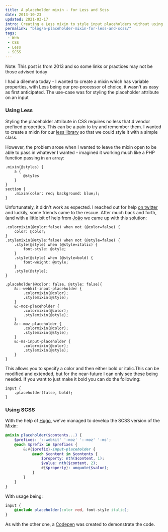 ```yaml
---
title: A placeholder mixin - for Less and Scss
date: 2013-10-23
updated: 2021-03-17
intro: Creating a Less mixin to style input placeholders without using an autoprefixer
permalink: "blog/a-placeholder-mixin-for-less-and-scss/"
tags:
 - Web
 - CSS
 - Less
 - SCSS
---
```


<div class="info">Note: This post is from 2013 and so some links or practices may not be those advised today</div>

I had a dilemma today - I wanted to create a mixin which has variable properties, with Less being our pre-processor of choice, it wasn't as easy as first anticipated. The use-case was for styling the placeholder attribute on an input

### Using Less

Styling the placeholder attribute in CSS requires no less that 4 vendor prefixed properties. This can be a pain to try and remember them. I wanted to create a mixin for our [less library](https://github.com/bozboz/boss) so that we could style it with a simple class.

However, the problem arose when I wanted to leave the mixin open to be able to pass in whatever I wanted - imagined it working much like a PHP function passing in an array:

```less
.mixin(@styles) {
	a {
		@styles
	}
}
section {
	.mixin(color: red; background: blue;);
}
```

Unfortunately, it didn't work as expected. I reached out for help [on twitter](https://twitter.com/mikestreety/status/393013481147858944) and luckily, some friends came to the rescue. After much back and forth, (and with a little bit of help from [João](https://coderwall.com/joaoeaugusto) we came up with this solution:

```less
.colormixin(@color:false) when not (@color=false) {
	color: @color;
}
.stylemixin(@style:false) when not (@style=false) {
	.style(@style) when (@style=italic) {
		font-style: @style;
	}
	.style(@style) when (@style=bold) {
		font-weight: @style;
	}
	.style(@style);
}

.placeholder(@color: false, @style: false){
	&::-webkit-input-placeholder {
		.colormixin(@color);
		.stylemixin(@style);
	}
	&:-moz-placeholder {
		.colormixin(@color);
		.stylemixin(@style);
	}
	&::-moz-placeholder {
		.colormixin(@color);
		.stylemixin(@style);
	}
	&:-ms-input-placeholder {
		.colormixin(@color);
		.stylemixin(@style);
	}
}
```

This allows you to specify a color and then either bold or italic.This can be modified and extended, but for the near-future I can only see these being needed. If you want to just make it bold you can do the following:

```
input {
	.placeholder(false, bold);
}
```

### Using SCSS

With the help of [Hugo](https://twitter.com/DarbyBrown), we've managed to develop the SCSS version of the Mixin:

```scss
@mixin placeholder($contents...) {
	$prefixes: ':-webkit' '-moz' ':-moz' '-ms';
	@each $prefix in $prefixes {
		&:#{$prefix}-input-placeholder {
			@each $content in $contents {
				$property: nth($content, 1);
				$value: nth($content, 2);
				#{$property}: unquote($value);
			}
		}
	}
}
```

With usage being:

```scss
input {
	@include placeholder(color red, font-style italic);
}
```

As with the other one, a [Codepen](http://codepen.io/hugo/pen/qfuGB) was created to demonstrate the code.
